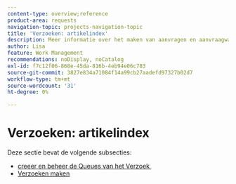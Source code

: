 ```yaml
---
content-type: overview;reference
product-area: requests
navigation-topic: projects-navigation-topic
title: 'Verzoeken: artikelindex'
description: Meer informatie over het maken van aanvragen en aanvraagwachtrijen vindt u in de volgende secties.
author: Lisa
feature: Work Management
recommendations: noDisplay, noCatalog
exl-id: f7c12f06-868e-45da-816b-4eb94e06c783
source-git-commit: 3827e834a71084f14a99cb27aadefd97327b02d7
workflow-type: tm+mt
source-wordcount: '31'
ht-degree: 0%

---
```


# Verzoeken: artikelindex

<!-- Audited: 5/2025 -->

Deze sectie bevat de volgende subsecties:

* [&#x200B; creeer en beheer de Queues van het Verzoek &#x200B;](../../manage-work/requests/create-and-manage-request-queues/create-manage-request-queues.md)
* [Verzoeken maken](../../manage-work/requests/create-requests/create-requests.md)
